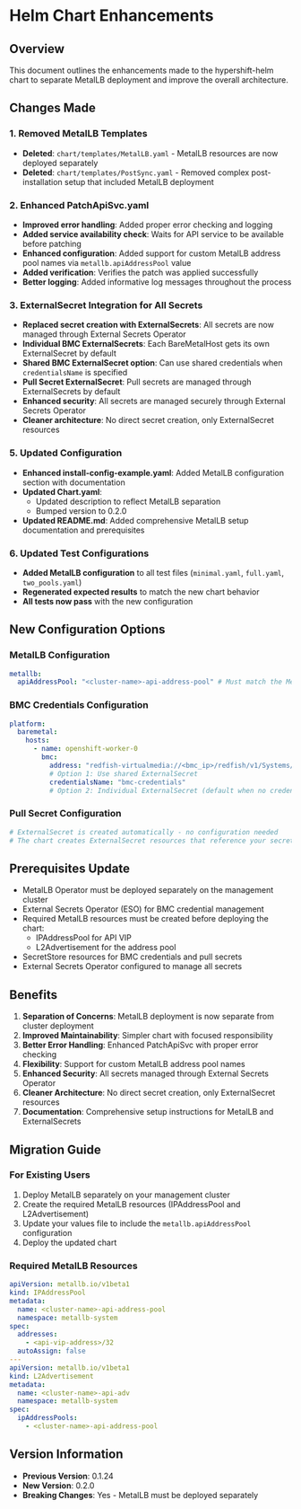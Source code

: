 # Helm Chart Enhancements

## Overview
This document outlines the enhancements made to the hypershift-helm chart to separate MetalLB deployment and improve the overall architecture.

## Changes Made

### 1. Removed MetalLB Templates
- **Deleted**: `chart/templates/MetalLB.yaml` - MetalLB resources are now deployed separately
- **Deleted**: `chart/templates/PostSync.yaml` - Removed complex post-installation setup that included MetalLB deployment

### 2. Enhanced PatchApiSvc.yaml
- **Improved error handling**: Added proper error checking and logging
- **Added service availability check**: Waits for API service to be available before patching
- **Enhanced configuration**: Added support for custom MetalLB address pool names via `metallb.apiAddressPool` value
- **Added verification**: Verifies the patch was applied successfully
- **Better logging**: Added informative log messages throughout the process

### 3. ExternalSecret Integration for All Secrets
- **Replaced secret creation with ExternalSecrets**: All secrets are now managed through External Secrets Operator
- **Individual BMC ExternalSecrets**: Each BareMetalHost gets its own ExternalSecret by default
- **Shared BMC ExternalSecret option**: Can use shared credentials when `credentialsName` is specified
- **Pull Secret ExternalSecret**: Pull secrets are managed through ExternalSecrets by default
- **Enhanced security**: All secrets are managed securely through External Secrets Operator
- **Cleaner architecture**: No direct secret creation, only ExternalSecret resources

### 5. Updated Configuration
- **Enhanced install-config-example.yaml**: Added MetalLB configuration section with documentation
- **Updated Chart.yaml**: 
  - Updated description to reflect MetalLB separation
  - Bumped version to 0.2.0
- **Updated README.md**: Added comprehensive MetalLB setup documentation and prerequisites

### 6. Updated Test Configurations
- **Added MetalLB configuration** to all test files (`minimal.yaml`, `full.yaml`, `two_pools.yaml`)
- **Regenerated expected results** to match the new chart behavior
- **All tests now pass** with the new configuration

## New Configuration Options

### MetalLB Configuration
```yaml
metallb:
  apiAddressPool: "<cluster-name>-api-address-pool" # Must match the MetalLB IPAddressPool name
```

### BMC Credentials Configuration
```yaml
platform:
  baremetal:
    hosts:
      - name: openshift-worker-0
        bmc:
          address: "redfish-virtualmedia://<bmc_ip>/redfish/v1/Systems/1"
          # Option 1: Use shared ExternalSecret
          credentialsName: "bmc-credentials"
          # Option 2: Individual ExternalSecret (default when no credentialsName)
```

### Pull Secret Configuration
```yaml
# ExternalSecret is created automatically - no configuration needed
# The chart creates ExternalSecret resources that reference your secret store
```

## Prerequisites Update
- MetalLB Operator must be deployed separately on the management cluster
- External Secrets Operator (ESO) for BMC credential management
- Required MetalLB resources must be created before deploying the chart:
  - IPAddressPool for API VIP
  - L2Advertisement for the address pool
- SecretStore resources for BMC credentials and pull secrets
- External Secrets Operator configured to manage all secrets

## Benefits

1. **Separation of Concerns**: MetalLB deployment is now separate from cluster deployment
2. **Improved Maintainability**: Simpler chart with focused responsibility
3. **Better Error Handling**: Enhanced PatchApiSvc with proper error checking
4. **Flexibility**: Support for custom MetalLB address pool names
5. **Enhanced Security**: All secrets managed through External Secrets Operator
6. **Cleaner Architecture**: No direct secret creation, only ExternalSecret resources
7. **Documentation**: Comprehensive setup instructions for MetalLB and ExternalSecrets

## Migration Guide

### For Existing Users
1. Deploy MetalLB separately on your management cluster
2. Create the required MetalLB resources (IPAddressPool and L2Advertisement)
3. Update your values file to include the `metallb.apiAddressPool` configuration
4. Deploy the updated chart

### Required MetalLB Resources
```yaml
apiVersion: metallb.io/v1beta1
kind: IPAddressPool
metadata:
  name: <cluster-name>-api-address-pool
  namespace: metallb-system
spec:
  addresses:
    - <api-vip-address>/32
  autoAssign: false
---
apiVersion: metallb.io/v1beta1
kind: L2Advertisement
metadata:
  name: <cluster-name>-api-adv
  namespace: metallb-system
spec:
  ipAddressPools:
    - <cluster-name>-api-address-pool
```

## Version Information
- **Previous Version**: 0.1.24
- **New Version**: 0.2.0
- **Breaking Changes**: Yes - MetalLB must be deployed separately

